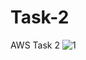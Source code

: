# Task-2
AWS Task 2
![1](https://user-images.githubusercontent.com/84776750/119525956-93f84000-bd9c-11eb-9774-82bd24e80bec.PNG)
